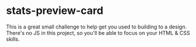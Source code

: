 # stats-preview-card
This is a great small challenge to help get you used to building to a design. There's no JS in this project, so you'll be able to focus on your HTML &amp; CSS skills.
